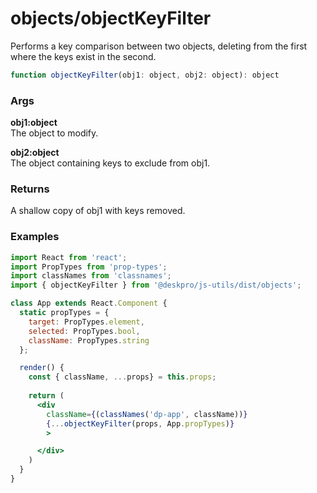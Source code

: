 objects/objectKeyFilter
=======================
Performs a key comparison between two objects, deleting from the first where the keys exist in the second.

```js
function objectKeyFilter(obj1: object, obj2: object): object
```

### Args

**obj1:object**  
The object to modify.

**obj2:object**  
The object containing keys to exclude from obj1.

### Returns
A shallow copy of obj1 with keys removed.

### Examples

```jsx
import React from 'react';
import PropTypes from 'prop-types';
import classNames from 'classnames';
import { objectKeyFilter } from '@deskpro/js-utils/dist/objects';

class App extends React.Component {
  static propTypes = {
    target: PropTypes.element,
    selected: PropTypes.bool,
    className: PropTypes.string
  };

  render() {
    const { className, ...props} = this.props;
    
    return (
      <div
        className={(classNames('dp-app', className))}
        {...objectKeyFilter(props, App.propTypes)}
        >

      </div>
    )
  }
}
```
